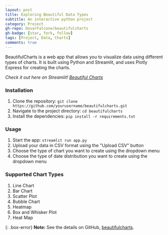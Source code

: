 ```yaml
---
layout: post
title: Exploring Beautiful Data Types
subtitle: An interactive python project
category: Project
gh-repo: DovarFalcone/beautifulcharts
gh-badge: [star, fork, follow]
tags: [Project, Data, Charts]
comments: true
---
```


BeautifulCharts is a web app that allows you to visualize data using different types of charts. It is built using Python and Streamlit, and uses Plotly Express for creating the charts.

_Check it out here on Streamlit! <a href="https://dovarfalcone-beautifulcharts-app-ps32ly.streamlit.app/">Beautiful Charts</a>_

### Installation

1. Clone the repository: `git clone https://github.com/yourusername/beautifulcharts.git`
2. Navigate to the project directory: `cd beautifulcharts`
3. Install the dependencies: `pip install -r requirements.txt`

### Usage

1. Start the app: `streamlit run app.py`
2. Upload your data in CSV format using the "Upload CSV" button
3. Choose the type of chart you want to create using the dropdown menu
4. Choose the type of date distribution you want to create using the dropdown menu

### Supported Chart Types

1. Line Chart
2. Bar Chart
3. Scatter Plot
4. Bubble Chart
5. Heatmap
7. Box and Whisker Plot
9. Heat Map


{: .box-error}
**Note:** See the details on GitHub, [beautifulcharts](https://github.com/DovarFalcone/beautifulcharts).

